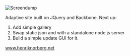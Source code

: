![Screendump](http://henriknorberg.net/screendump.png)

Adaptive site built on JQuery and Backbone.
Next up: 

1. Add simple gallery
2. Swap static json and with a standalone node.js server
3. Build a simple update GUI for it.

www.henriknorberg.net